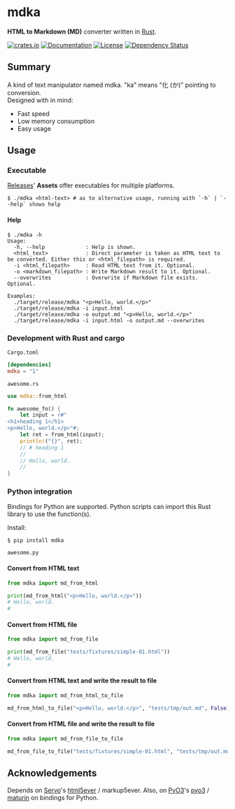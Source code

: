 # mdka
**HTML to Markdown (MD)** converter written in [Rust](https://www.rust-lang.org/).

[![crates.io](https://img.shields.io/crates/v/mdka?label=latest)](https://crates.io/crates/mdka)
[![Documentation](https://docs.rs/mdka/badge.svg?version=latest)](https://docs.rs/mdka/latest)
[![License](https://img.shields.io/github/license/nabbisen/mdka-rs)](https://github.com/nabbisen/mdka-rs/blob/main/LICENSE)
[![Dependency Status](https://deps.rs/crate/mdka/latest/status.svg)](https://deps.rs/crate/mdka/latest)

## Summary

A kind of text manipulator named mdka. "ka" means "化 (か)" pointing to conversion.    
Designed with in mind:

- Fast speed
- Low memory consumption
- Easy usage

## Usage

### Executable

[Releases](https://github.com/nabbisen/mdka-rs/releases)' **Assets** offer executables for multiple platforms.

```console
$ ./mdka <html-text> # as to alternative usage, running with `-h` | `--help` shows help
```

#### Help

```console
$ ./mdka -h
Usage:
  -h, --help             : Help is shown.
  <html_text>            : Direct parameter is taken as HTML text to be converted. Either this or <html_filepath> is required.
  -i <html_filepath>     : Read HTML text from it. Optional.
  -o <markdown_filepath> : Write Markdown result to it. Optional.
  --overwrites           : Overwrite if Markdown file exists. Optional.

Examples:
  ./target/release/mdka "<p>Hello, world.</p>"
  ./target/release/mdka -i input.html
  ./target/release/mdka -o output.md "<p>Hello, world.</p>"
  ./target/release/mdka -i input.html -o output.md --overwrites
```

### Development with Rust and cargo

`Cargo.toml`

```toml
[dependencies]
mdka = "1"
```

`awesome.rs`

```rust
use mdka::from_html

fn awesome_fn() {
    let input = r#"
<h1>heading 1</h1>
<p>Hello, world.</p>"#;
    let ret = from_html(input);
    println!("{}", ret);
    // # heading 1
    // 
    // Hello, world.
    // 
}
```

### Python integration

Bindings for Python are supported. Python scripts can import this Rust library to use the function(s).

Install:

```console
$ pip install mdka
```

`awesome.py`

#### Convert from HTML text

```python
from mdka import md_from_html

print(md_from_html("<p>Hello, world.</p>"))
# Hello, world.
# 
```

#### Convert from HTML file

```python
from mdka import md_from_file

print(md_from_file("tests/fixtures/simple-01.html"))
# Hello, world.
# 
```

#### Convert from HTML text and write the result to file

```python
from mdka import md_from_html_to_file

md_from_html_to_file("<p>Hello, world.</p>", "tests/tmp/out.md", False) # third parameter is `overwrites` Boolean
```

#### Convert from HTML file and write the result to file

```python
from mdka import md_from_file_to_file

md_from_file_to_file("tests/fixtures/simple-01.html", "tests/tmp/out.md", False) # third parameter is `overwrites` Boolean
```

## Acknowledgements

Depends on [Servo](https://servo.org/)'s [html5ever](https://github.com/servo/html5ever) / markup5ever.
Also, on [PyO3](https://github.com/PyO3)'s [pyo3](https://github.com/PyO3/pyo3) / [maturin](https://github.com/PyO3/maturin) on bindings for Python.
